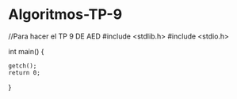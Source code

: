 # Algoritmos-TP-9
//Para hacer el TP 9 DE AED 
#include <stdlib.h>
#include <stdio.h>





int main()
{
	
	
	
	getch();
	return 0;
}







